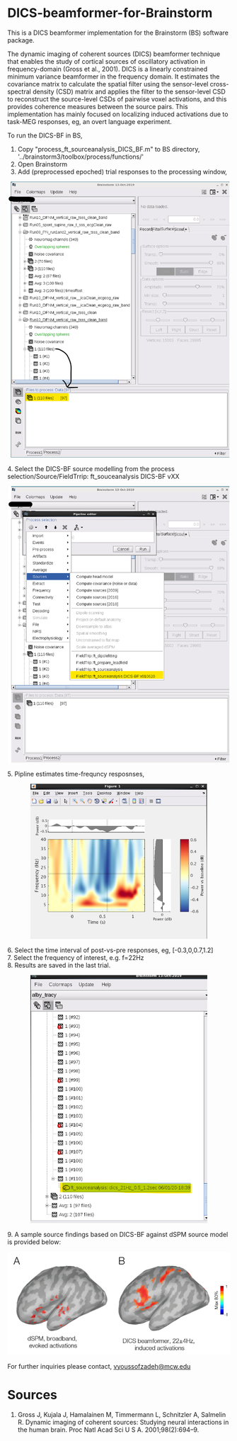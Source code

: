 # DICS-beamformer-for-Brainstorm
This is a DICS beamformer implementation for the Brainstorm (BS) software package.

The dynamic imaging of coherent sources (DICS) beamformer technique that enables the study of cortical sources of oscillatory activation in frequency-domain (Gross et al., 2001). DICS is a linearly constrained minimum variance beamformer in the frequency domain. It estimates the covariance matrix to calculate the spatial filter using the sensor-level cross-spectral density (CSD) matrix and applies the filter to the sensor-level CSD to reconstruct the source-level CSDs of pairwise voxel activations, and this provides coherence measures between the source pairs.
This implementation has mainly focused on localizing induced activations due to task-MEG responses, eg, an overt language experiment.

To run the DICS-BF in BS,
1. Copy "process_ft_sourceanalysis_DICS_BF.m" to BS directory, '../brainstorm3/toolbox/process/functions/'
2. Open Brainstorm
3. Add (preprocessed epoched) trial responses to the processing window,<br/>
<p align="center">
<img src="images/1_screenshot.png" width="500">
</p>
4. Select the DICS-BF source modelling from the process selection/Source/FieldTrrip: ft_souceanalysis DICS-BF vXX <br/>
<p align="center">
<img src="images/2_screenshot.png" width="500">
</p>
5. Pipline estimates time-frequncy resposnses, <br/>
<p align="center">
<img src="images/3_screenshot.png" width="400">
</p>
6. Select the time interval of post-vs-pre responses, eg, [-0.3,0,0.7,1.2]<br/>
7. Select the frequency of interest, e.g. f=22Hz<br/>
8. Results are saved in the last trial.<br/>
<p align="center">
<img src="images/8_screenshot.png" width="400">
</p>
9. A sample source findings based on DICS-BF against dSPM source model is provided below:<br/>
<p align="center">
<img src="images/7_screenshot.png" width="600">
</p>

For further inquiries please contact, vyoussofzadeh@mcw.edu

# Sources
1. Gross J, Kujala J, Hamalainen M, Timmermann L, Schnitzler A, Salmelin R. Dynamic imaging of coherent sources: Studying neural interactions in the human brain. Proc Natl Acad Sci U S A. 2001;98(2):694–9.

<!-- <img src="images/4_screenshot.png" width="500"> -->
<!-- <img src="images/5_screenshot.png" width="600"> -->
<!-- <img src="images/6_screenshot.png" width="600"> -->
